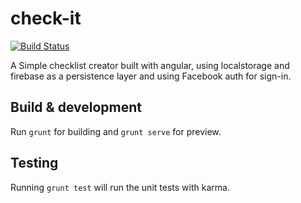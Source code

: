 # check-it
[![Build Status](https://travis-ci.org/damien-m/check-it.svg?branch=master)](https://travis-ci.org/damien-m/check-it)

A Simple checklist creator built with angular, using localstorage and firebase
as a persistence layer and using Facebook auth for sign-in.


## Build & development

Run `grunt` for building and `grunt serve` for preview.

## Testing

Running `grunt test` will run the unit tests with karma.
